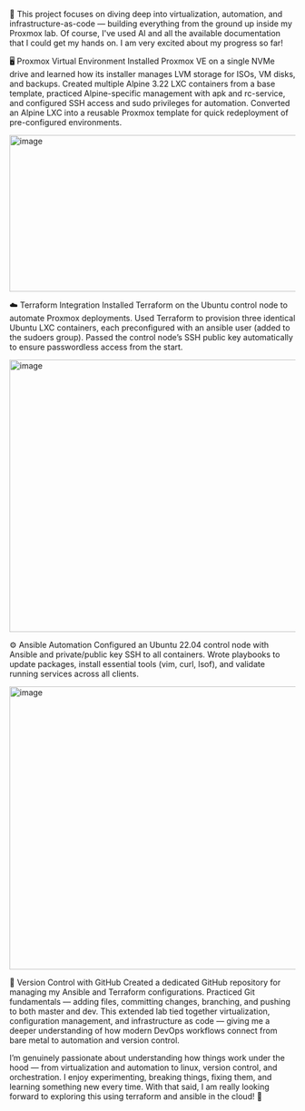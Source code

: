 🧠 This project focuses on diving deep into virtualization, automation, and infrastructure-as-code — building everything from the ground up inside my Proxmox lab. Of course, I've used AI and all the available documentation that I could get my hands on. I am very excited about my progress so far!

🖥️ Proxmox Virtual Environment
Installed Proxmox VE on a single NVMe drive and learned how its installer manages LVM storage for ISOs, VM disks, and backups.
Created multiple Alpine 3.22 LXC containers from a base template, practiced Alpine-specific management with apk and rc-service, and configured SSH access and sudo privileges for automation.
Converted an Alpine LXC into a reusable Proxmox template for quick redeployment of pre-configured environments.

<img width="800" height="276" alt="image" src="https://github.com/user-attachments/assets/981f3579-ff00-43e5-b369-084c96b031f7" />


☁️ Terraform Integration
Installed Terraform on the Ubuntu control node to automate Proxmox deployments.
Used Terraform to provision three identical Ubuntu LXC containers, each preconfigured with an ansible user (added to the sudoers group).
Passed the control node’s SSH public key automatically to ensure passwordless access from the start.

<img width="800" height="480" alt="image" src="https://github.com/user-attachments/assets/47623c26-a57b-4d03-a589-1b58c357a154" />


⚙️ Ansible Automation
Configured an Ubuntu 22.04 control node with Ansible and private/public key SSH to all containers.
Wrote playbooks to update packages, install essential tools (vim, curl, lsof), and validate running services across all clients.

<img width="800" height="499" alt="image" src="https://github.com/user-attachments/assets/1b794645-0cab-4aa0-89bc-1f9141bc1f04" />


🧠 Version Control with GitHub
Created a dedicated GitHub repository for managing my Ansible and Terraform configurations.
Practiced Git fundamentals — adding files, committing changes, branching, and pushing to both master and dev.
This extended lab tied together virtualization, configuration management, and infrastructure as code — giving me a deeper understanding of how modern DevOps workflows connect from bare metal to automation and version control.

I’m genuinely passionate about understanding how things work under the hood — from virtualization and automation to linux, version control, and orchestration. I enjoy experimenting, breaking things, fixing them, and learning something new every time. With that said, I am really looking forward to exploring this using terraform and ansible in the cloud! 🚀
